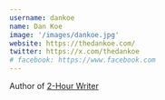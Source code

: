 ```yaml
---
username: dankoe
name: Dan Koe
image: '/images/dankoe.jpg'
website: https://thedankoe.com/
twitter: https://x.com/thedankoe
# facebook: https://www.facebook.com
---
```

Author of [2-Hour Writer](https://zhengyishen.com/2-hour-writer)